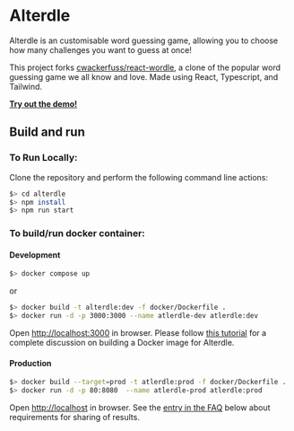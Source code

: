 # Alterdle

Alterdle is an customisable word guessing game, allowing you to choose how many challenges you want to guess at once!

This project forks [cwackerfuss/react-wordle](https://github.com/cwackerfuss/react-wordle), a clone of the popular word guessing game we all know and love. Made using React, Typescript, and Tailwind.

[**Try out the demo!**](https://bonefiend.github.io/alterdle/)

## Build and run

### To Run Locally:

Clone the repository and perform the following command line actions:

```bash
$> cd alterdle
$> npm install
$> npm run start
```

### To build/run docker container:

#### Development

```bash
$> docker compose up
```

or

```bash
$> docker build -t alterdle:dev -f docker/Dockerfile .
$> docker run -d -p 3000:3000 --name atlerdle-dev atlerdle:dev
```

Open [http://localhost:3000](http://localhost:3000) in browser. Please follow [this tutorial](https://shipyard.build/blog/react-wordle-with-docker-compose/) for a complete discussion on building a Docker image for Alterdle.

#### Production

```bash
$> docker build --target=prod -t atlerdle:prod -f docker/Dockerfile .
$> docker run -d -p 80:8080  --name atlerdle-prod atlerdle:prod
```

Open [http://localhost](http://localhost) in browser. See the [entry in the FAQ](#why-does-sharing-of-results-not-work) below about requirements for sharing of results.
